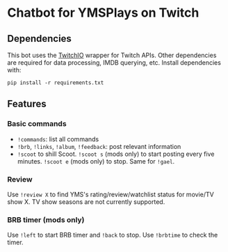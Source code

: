 # Chatbot for YMSPlays on Twitch

## Dependencies

This bot uses the [TwitchIO](https://github.com/PythonistaGuild/TwitchIO) wrapper for Twitch APIs. Other dependencies are required for data processing, IMDB querying, etc. Install dependencies with:

```
pip install -r requirements.txt
```

## Features

### Basic commands

- `!commands`: list all commands
- `!brb`, `!links`, `!album`, `!feedback`: post relevant information
- `!scoot` to shill Scoot. `!scoot s` (mods only) to start posting every five minutes. `!scoot e` (mods only) to stop. Same for `!gael`.

### Review

Use `!review X` to find YMS's rating/review/watchlist status for movie/TV show X. TV show seasons are not currently supported.

### BRB timer (mods only)

Use `!left` to start BRB timer and `!back` to stop. Use `!brbtime` to check the timer.
